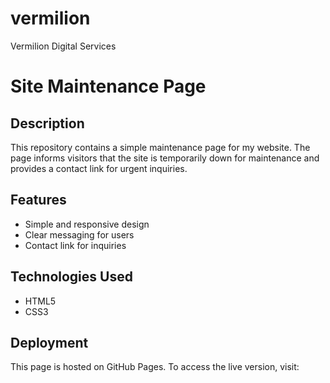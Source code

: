 # vermilion
Vermilion Digital Services
# Site Maintenance Page

## Description

This repository contains a simple maintenance page for my website. The page informs visitors that the site is temporarily down for maintenance and provides a contact link for urgent inquiries.

## Features

- Simple and responsive design
- Clear messaging for users
- Contact link for inquiries

## Technologies Used

- HTML5
- CSS3

## Deployment

This page is hosted on GitHub Pages. To access the live version, visit: 
